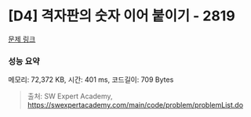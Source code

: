 # [D4] 격자판의 숫자 이어 붙이기 - 2819 

[문제 링크](https://swexpertacademy.com/main/code/problem/problemDetail.do?contestProbId=AV7I5fgqEogDFAXB) 

### 성능 요약

메모리: 72,372 KB, 시간: 401 ms, 코드길이: 709 Bytes



> 출처: SW Expert Academy, https://swexpertacademy.com/main/code/problem/problemList.do